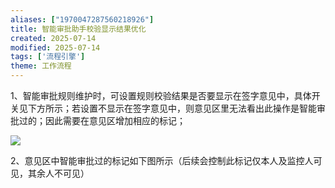 ```yaml
---
aliases: ["1970047287560218926"]
title: 智能审批助手校验显示结果优化
created: 2025-07-14
modified: 2025-07-14
tags: ['流程引擎']
theme: 工作流程
---
```


1、智能审批规则维护时，可设置规则校验结果是否要显示在签字意见中，具体开关见下方所示；若设置不显示在签字意见中，则意见区里无法看出此操作是智能审批过的；因此需要在意见区增加相应的标记；

![](https://myhelpdoc.oss-cn-heyuan.aliyuncs.com/mdimages/fc3608ec888fb8ca47c961bff46ac357.jpg',)

2、意见区中智能审批过的标记如下图所示（后续会控制此标记仅本人及监控人可见，其余人不可见）

